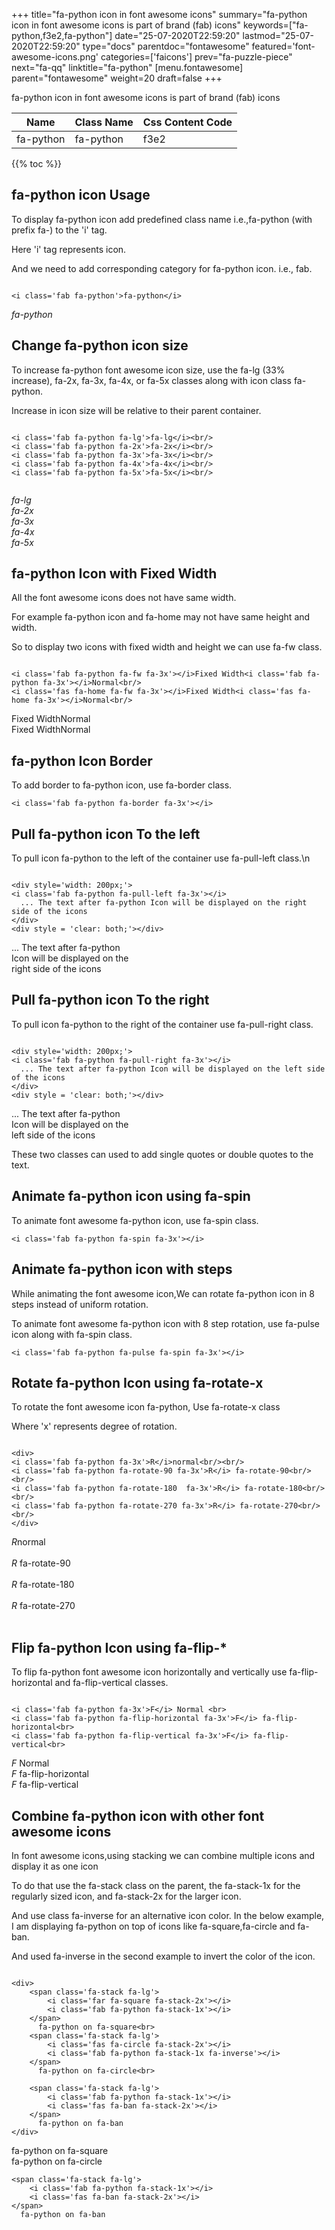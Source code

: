 +++
title="fa-python icon in font awesome icons"
summary="fa-python icon in font awesome icons is part of brand (fab) icons"
keywords=["fa-python,f3e2,fa-python"]
date="25-07-2020T22:59:20"
lastmod="25-07-2020T22:59:20"
type="docs"
parentdoc="fontawesome"
featured='font-awesome-icons.png'
categories=['faicons']
prev="fa-puzzle-piece"
next="fa-qq"
linktitle="fa-python"
[menu.fontawesome]
parent="fontawesome"
weight=20
draft=false
+++


fa-python icon in font awesome icons is part of brand (fab) icons

<div class='table-responsive'><table class='table'><thead><tr><th>Name</th><th>Class Name</th><th>Css Content Code</th></tr></thead><tbody><tr><td>fa-python</td><td>fa-python</td><td>f3e2</td></tr></tbody></table></div>


{{% toc %}}


## fa-python icon Usage

To display fa-python icon add predefined class name i.e.,fa-python (with prefix fa-) to the 'i' tag.

Here 'i' tag represents icon.

And we need to add corresponding category for fa-python icon. i.e., fab.


```

<i class='fab fa-python'>fa-python</i>
```

<i class='fab fa-python'>fa-python</i>




## Change fa-python icon size
To increase fa-python font awesome icon size, use the fa-lg (33% increase), fa-2x, fa-3x, fa-4x, or fa-5x classes along with icon class fa-python.

Increase in icon size will be relative to their parent container. 

```

<i class='fab fa-python fa-lg'>fa-lg</i><br/>
<i class='fab fa-python fa-2x'>fa-2x</i><br/>
<i class='fab fa-python fa-3x'>fa-3x</i><br/>
<i class='fab fa-python fa-4x'>fa-4x</i><br/>
<i class='fab fa-python fa-5x'>fa-5x</i><br/>
            
```

<i class='fab fa-python fa-lg'>fa-lg</i><br/>
<i class='fab fa-python fa-2x'>fa-2x</i><br/>
<i class='fab fa-python fa-3x'>fa-3x</i><br/>
<i class='fab fa-python fa-4x'>fa-4x</i><br/>
<i class='fab fa-python fa-5x'>fa-5x</i><br/>
            



## fa-python Icon with Fixed Width 

All the font awesome icons does not have same width.

For example fa-python icon and fa-home may not have same height and width.

So to display two icons with fixed width and height we can use fa-fw class.


```

<i class='fab fa-python fa-fw fa-3x'></i>Fixed Width<i class='fab fa-python fa-3x'></i>Normal<br/>
<i class='fas fa-home fa-fw fa-3x'></i>Fixed Width<i class='fas fa-home fa-3x'></i>Normal<br/>
```

<i class='fab fa-python fa-fw fa-3x'></i>Fixed Width<i class='fab fa-python fa-3x'></i>Normal<br/>
<i class='fas fa-home fa-fw fa-3x'></i>Fixed Width<i class='fas fa-home fa-3x'></i>Normal<br/>



## fa-python Icon Border 

To add border to fa-python icon, use fa-border class.


```
<i class='fab fa-python fa-border fa-3x'></i>

```
<i class='fab fa-python fa-border fa-3x'></i>





## Pull fa-python icon To the left

To pull icon fa-python to the left of the container use fa-pull-left class.\n

```

<div style='width: 200px;'>
<i class='fab fa-python fa-pull-left fa-3x'></i>
  ... The text after fa-python Icon will be displayed on the right side of the icons
</div>
<div style = 'clear: both;'></div>
```

<div style='width: 200px;'>
<i class='fab fa-python fa-pull-left fa-3x'></i>
  ... The text after fa-python Icon will be displayed on the right side of the icons
</div>
<div style = 'clear: both;'></div>




## Pull fa-python icon To the right
To pull icon fa-python to the right of the container use fa-pull-right class.

```

<div style='width: 200px;'>
<i class='fab fa-python fa-pull-right fa-3x'></i>
  ... The text after fa-python Icon will be displayed on the left side of the icons
</div>
<div style = 'clear: both;'></div>
```

<div style='width: 200px;'>
<i class='fab fa-python fa-pull-right fa-3x'></i>
  ... The text after fa-python Icon will be displayed on the left side of the icons
</div>
<div style = 'clear: both;'></div>

These two classes can used to add single quotes or double quotes to the text.


## Animate fa-python icon using fa-spin
To animate font awesome fa-python icon, use fa-spin class.

```
<i class='fab fa-python fa-spin fa-3x'></i>
```
<i class='fab fa-python fa-spin fa-3x'></i>




## Animate fa-python icon with steps
While animating the font awesome icon,We can rotate fa-python icon in 8 steps instead of uniform rotation.

To animate font awesome fa-python icon with 8 step rotation, use fa-pulse icon along with fa-spin class.


```
<i class='fab fa-python fa-pulse fa-spin fa-3x'></i>

```
<i class='fab fa-python fa-pulse fa-spin fa-3x'></i>





## Rotate fa-python Icon using fa-rotate-x
To rotate the font awesome icon fa-python, Use fa-rotate-x class

Where 'x' represents degree of rotation.


```

<div>
<i class='fab fa-python fa-3x'>R</i>normal<br/><br/>
<i class='fab fa-python fa-rotate-90 fa-3x'>R</i> fa-rotate-90<br/><br/> 
<i class='fab fa-python fa-rotate-180  fa-3x'>R</i> fa-rotate-180<br/><br/> 
<i class='fab fa-python fa-rotate-270 fa-3x'>R</i> fa-rotate-270<br/><br/>
</div>
```

<div>
<i class='fab fa-python fa-3x'>R</i>normal<br/><br/>
<i class='fab fa-python fa-rotate-90 fa-3x'>R</i> fa-rotate-90<br/><br/> 
<i class='fab fa-python fa-rotate-180  fa-3x'>R</i> fa-rotate-180<br/><br/> 
<i class='fab fa-python fa-rotate-270 fa-3x'>R</i> fa-rotate-270<br/><br/>
</div>




## Flip fa-python Icon using fa-flip-*
To flip fa-python font awesome icon horizontally and vertically use fa-flip-horizontal and fa-flip-vertical classes. 

```

<i class='fab fa-python fa-3x'>F</i> Normal <br>
<i class='fab fa-python fa-flip-horizontal fa-3x'>F</i> fa-flip-horizontal<br>
<i class='fab fa-python fa-flip-vertical fa-3x'>F</i> fa-flip-vertical<br>
```

<i class='fab fa-python fa-3x'>F</i> Normal <br>
<i class='fab fa-python fa-flip-horizontal fa-3x'>F</i> fa-flip-horizontal<br>
<i class='fab fa-python fa-flip-vertical fa-3x'>F</i> fa-flip-vertical<br>




## Combine fa-python icon with other font awesome icons
In font awesome icons,using stacking we can combine multiple icons and display it as one icon 

To do that use the fa-stack class on the parent, the fa-stack-1x for the regularly sized icon, and fa-stack-2x for the larger icon.

And use class fa-inverse for an alternative icon color. 
In the below example, I am displaying fa-python on top of icons like fa-square,fa-circle and fa-ban.

And used fa-inverse in the second example to invert the color of the icon.

```

<div>
    <span class='fa-stack fa-lg'>
        <i class='far fa-square fa-stack-2x'></i>
        <i class='fab fa-python fa-stack-1x'></i>
    </span>
      fa-python on fa-square<br>
    <span class='fa-stack fa-lg'>
        <i class='fas fa-circle fa-stack-2x'></i>
        <i class='fab fa-python fa-stack-1x fa-inverse'></i>
    </span>
      fa-python on fa-circle<br>

    <span class='fa-stack fa-lg'>
        <i class='fab fa-python fa-stack-1x'></i>
        <i class='fas fa-ban fa-stack-2x'></i>
    </span>
      fa-python on fa-ban
</div>
```

<div>
    <span class='fa-stack fa-lg'>
        <i class='far fa-square fa-stack-2x'></i>
        <i class='fab fa-python fa-stack-1x'></i>
    </span>
      fa-python on fa-square<br>
    <span class='fa-stack fa-lg'>
        <i class='fas fa-circle fa-stack-2x'></i>
        <i class='fab fa-python fa-stack-1x fa-inverse'></i>
    </span>
      fa-python on fa-circle<br>

    <span class='fa-stack fa-lg'>
        <i class='fab fa-python fa-stack-1x'></i>
        <i class='fas fa-ban fa-stack-2x'></i>
    </span>
      fa-python on fa-ban
</div>






